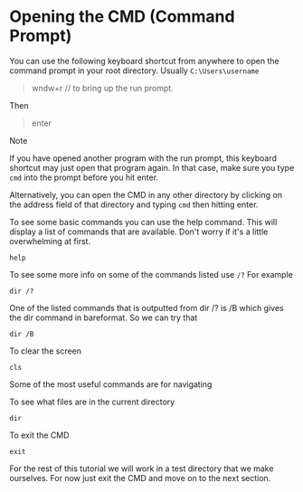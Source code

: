 # Opening the CMD (Command Prompt)

You can use the following keyboard shortcut from anywhere to open the command prompt in your root directory. Usually `C:\Users\username`

> wndw+r // to bring up the run prompt.

Then 

> enter

> [!NOTE]
> If you have opened another program with the run prompt, this keyboard shortcut may just open that program again. In that case, make sure you type `cmd` into the prompt before you hit enter.

Alternatively, you can open the CMD in any other directory by clicking on the address field of that directory and typing `cmd` then hitting enter.

To see some basic commands you can use the help command. This will display a list of commands that are available. Don't worry if it's a little overwhelming at first.

```console
help
```

To see some more info on some of the commands listed use `/?` 
For example

```console
dir /?
```

One of the listed commands that is outputted from dir /? is /B which gives the dir command in bareformat. So we can try that

```console
dir /B
```

To clear the screen 

```console
cls
```

Some of the most useful commands are for navigating

To see what files are in the current directory 

```console
dir
```

To exit the CMD
```console
exit
```

For the rest of this tutorial we will work in a test directory that we make ourselves. For now just exit the CMD and move on to the next section. 

